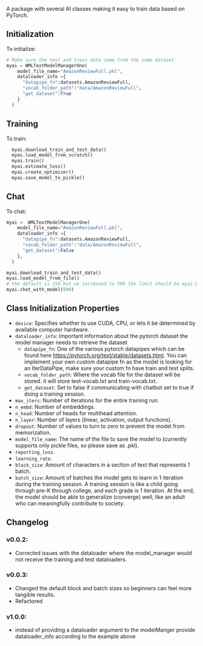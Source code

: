 A package with several AI classes making it easy to train data based on PyTorch.

## Initialization

To initialize:

```python
# Make sure the test and train data come from the same dataset
myai = WMLTextModelManagerOne(
    model_file_name="AmazonReviewFull.pkl",
    dataloader_info ={
      "datapipe_fn":datasets.AmazonReviewFull,
      "vocab_folder_path":"data/AmazonReviewFull",
      "get_dataset":True
    }
  )
```

## Training

To train:

```python
  myai.download_train_and_test_data()
  myai.load_model_from_scratch()
  myai.train()
  myai.estimate_loss()
  myai.create_optimizer()
  myai.save_model_to_pickle()
```

## Chat

To chat:

```python
myai =  WMLTextModelManagerOne(
    model_file_name="AmazonReviewFull.pkl",
    dataloader_info ={
      "datapipe_fn":datasets.AmazonReviewFull,
      "vocab_folder_path":"data/AmazonReviewFull",
      "get_dataset":False
    },
  )

myai.download_train_and_test_data()
myai.load_model_from_file()
# the default is 150 but we increased to 500 the limit should be myai.batch_size * myai.block_size but see if you can get larger than this
myai.chat_with_model(500)
```

## Class Initialization Properties

- `device`: Specifies whether to use CUDA, CPU, or lets it be determined by available computer hardware.
- `dataloader_info`: Important information about the pytorch dataset the model manager needs to retrieve the dataset
    - `datapipe_fn`: One of the various pytorch datapipes which can be found here https://pytorch.org/text/stable/datasets.html. You can implement your own custom datapipe fn as the model is looking for an IterDataPipe, make sure your custom fn have train and test splits.
    - `vocab_folder_path`: Where the vocab file for the dataset will be stored. it will store test-vocab.txt and train-vocab.txt.
    - `get_dataset`: Set to false if communicating with chatbot set to true if doing a training session.
- `max_iters`: Number of iterations for the entire training run.
- `n_embd`: Number of embeddings.
- `n_head`: Number of heads for multihead attention.
- `n_layer`: Number of layers (linear, activation, output functions).
- `dropout`: Number of values to turn to zero to prevent the model from memorization.
- `model_file_name`: The name of the file to save the model to (currently supports only pickle files, so please save as .pkl).
- `reporting_loss`.
- `learning_rate`.
- `block_size`: Amount of characters in a section of text that represents 1 batch.
- `batch_size`: Amount of batches the model gets to learn in 1 iteration during the training session. A training session is like a child going through pre-K through college, and each grade is 1 iteration. At the end, the model should be able to generalize (converge) well, like an adult who can meaningfully contribute to society.

## Changelog

### v0.0.2:

- Corrected issues with the dataloader where the model_manager would not receive the training and test dataloaders.

### v0.0.3:

- Changed the default block and batch sizes so beginners can feel more tangible results.
- Refactored

### v1.0.0:
- instead of providing a dataloader argument to the modelManger provide dataloader_info according to the example above
